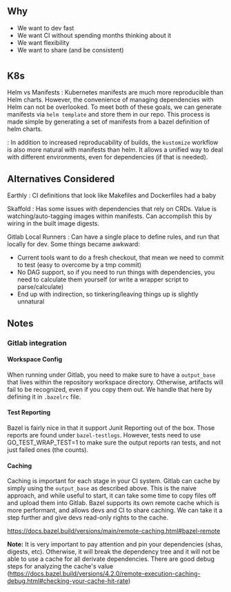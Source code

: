 ## Why

* We want to dev fast
* We want CI without spending months thinking about it
* We want flexibility
* We want to share (and be consistent)

#

## K8s

Helm vs Manifests
: Kubernetes manifests are much more reproducible than Helm charts. However, the convenience of managing dependencies with Helm can not be overlooked. To meet both of these goals, we can generate manifests via `helm template` and store them in our repo. This process is made simple by generating a set of manifests from a bazel definition of helm charts.

: In addition to increased reproducability of builds, the `kustomize` workflow is also more natural with manifests than helm. It allows a unified way to deal with different environments, even for dependencies (if that is needed).

## Alternatives Considered

Earthly
: CI definitions that look like Makefiles and Dockerfiles had a baby

Skaffold
: Has some issues with dependencies that rely on CRDs. Value is watching/auto-tagging images within manifests. Can accomplish this by wiring in the built image digests.

Gitlab Local Runners
: Can have a single place to define rules, and run that locally for dev. Some things became awkward:

  * Current tools want to do a fresh checkout, that mean we need to commit to test (easy to overcome by a tmp commit)
  * No DAG support, so if you need to run things with dependencies, you need to calculate them yourself (or write a wrapper script to parse/calculate)
  * End up with indirection, so tinkering/leaving things up is slightly unnatural

## Notes

### Gitlab integration

#### Workspace Config

When running under Gitlab, you need to make sure to have a `output_base` that lives within the repository workspace directory. Otherwise, artifacts will fail to be recognized, even if you copy them out. We handle that here by defining it in `.bazelrc` file.

#### Test Reporting

Bazel is fairly nice in that it support Junit Reporting out of the box. Those reports are found under `bazel-testlogs`. However, tests need to use GO_TEST_WRAP_TEST=1 to make sure the output reports ran tests, and not just failed ones (the counts).

#### Caching

Caching is important for each stage in your CI system. Gitlab can cache by simply using the `output_base` as described above. This is the naive approach, and while useful to start, it can take some time to copy files off and upload them into Gitlab. Bazel supports its own remote cache which is more performant, and allows devs and CI to share caching. We can take it a step further and give devs read-only rights to the cache.

https://docs.bazel.build/versions/main/remote-caching.html#bazel-remote

**Note:** It is very important to pay attention and pin your dependencies (shas, digests, etc). Otherwise, it will break the dependency tree and it will not be able to use a cache for all derivate dependencies. There are good debug steps for analyzing the cache's value (https://docs.bazel.build/versions/4.2.0/remote-execution-caching-debug.html#checking-your-cache-hit-rate)